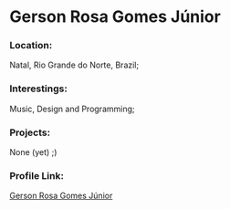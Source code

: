# Gerson Rosa Gomes Júnior

### Location:

Natal, Rio Grande do Norte, Brazil;

### Interestings:

Music, Design and Programming;

### Projects:

None (yet) ;)

### Profile Link:

[Gerson Rosa Gomes Júnior](https://github.com/gerson-rjr)